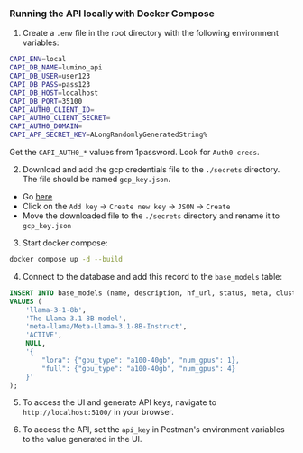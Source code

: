 ### Running the API locally with Docker Compose

1. Create a `.env` file in the root directory with the following environment variables:
```bash
CAPI_ENV=local
CAPI_DB_NAME=lumino_api
CAPI_DB_USER=user123
CAPI_DB_PASS=pass123
CAPI_DB_HOST=localhost
CAPI_DB_PORT=35100
CAPI_AUTH0_CLIENT_ID=
CAPI_AUTH0_CLIENT_SECRET=
CAPI_AUTH0_DOMAIN=
CAPI_APP_SECRET_KEY=ALongRandomlyGeneratedString%
```
Get the `CAPI_AUTH0_*` values from 1password. Look for `Auth0 creds`.

2. Download and add the gcp credentials file to the `./secrets` directory. The file should be named `gcp_key.json`.
- Go [here](https://console.cloud.google.com/iam-admin/serviceaccounts/details/111353529676962196957/keys?project=neat-airport-407301)
- Click on the `Add key` -> `Create new key` -> `JSON` -> `Create`
- Move the downloaded file to the `./secrets` directory and rename it to `gcp_key.json`

3. Start docker compose:
```bash
docker compose up -d --build
```

4. Connect to the database and add this record to the `base_models` table:
```sql
INSERT INTO base_models (name, description, hf_url, status, meta, cluster_config)
VALUES (
    'llama-3-1-8b',
    'The Llama 3.1 8B model',
    'meta-llama/Meta-Llama-3.1-8B-Instruct',
    'ACTIVE',
    NULL,
    '{
        "lora": {"gpu_type": "a100-40gb", "num_gpus": 1},
        "full": {"gpu_type": "a100-40gb", "num_gpus": 4}
    }'
);
```

5. To access the UI and generate API keys, navigate to `http://localhost:5100/` in your browser.

6. To access the API, set the `api_key` in Postman's environment variables to the value generated in the UI.